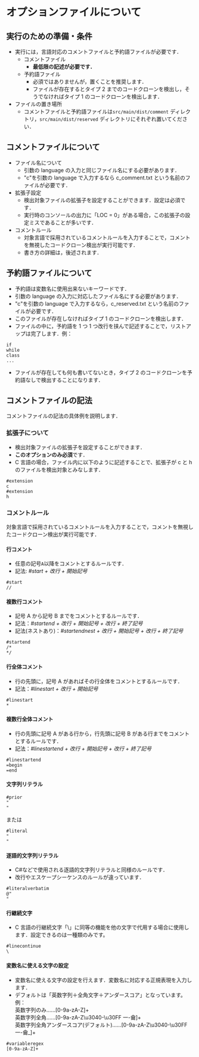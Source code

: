 # オプションファイルについて

## 実行のための準備・条件

- 実行には，言語対応のコメントファイルと予約語ファイルが必要です．
  - コメントファイル
    - **最低限の記述が必要です．**
  - 予約語ファイル
    - 必須ではありませんが，置くことを推奨します．
    - ファイルが存在するとタイプ 2 までのコードクローンを検出し，そうでなければタイプ 1 のコードクローンを検出します．
- ファイルの置き場所
  - コメントファイルと予約語ファイルは`src/main/dist/comment` ディレクトリ，`src/main/dist/reserved` ディレクトリにそれぞれ置いてください．

## コメントファイルについて

- ファイル名について
  - 引数の language の入力と同じファイル名にする必要があります．
  - "c"を引数の language で入力するなら c_comment.txt という名前のファイルが必要です．
- 拡張子設定
  - 検出対象ファイルの拡張子を設定することができます．設定は必須です．
  - 実行時のコンソールの出力に「LOC = 0」がある場合，この拡張子の設定ミスであることが多いです．
- コメントルール
  - 対象言語で採用されているコメントルールを入力することで，コメントを無視したコードクローン検出が実行可能です．
  - 書き方の詳細は，後述されます．

## 予約語ファイルについて

- 予約語は変数名に使用出来ないキーワードです．
- 引数の language の入力に対応したファイル名にする必要があります．
- "c"を引数の language で入力するなら，c_reserved.txt という名前のファイルが必要です．
- このファイルが存在しなければタイプ 1 のコードクローンを検出します．
- ファイルの中に，予約語を 1 つ 1 つ改行を挟んで記述することで，リストアップは完了します．例：

```
if
while
class
...
```

- ファイルが存在しても何も書いてないとき，タイプ 2 のコードクローンを予約語なしで検出することになります．

## コメントファイルの記法

コメントファイルの記法の具体例を説明します．

### 拡張子について

- 検出対象ファイルの拡張子を設定することができます．
- **このオプションのみ必須**です．
- C 言語の場合，ファイル内に以下のように記述することで、拡張子が c と h のファイルを検出対象とみなします．

```
#extension
c
#extension
h
```

### コメントルール

対象言語で採用されているコメントルールを入力することで，コメントを無視したコードクローン検出が実行可能です．

#### 行コメント

- 任意の記号`A`以降をコメントとするルールです．
- 記法: _#start + 改行 + 開始記号_

```
#start
//
```

#### 複数行コメント

- 記号 A から記号 B までをコメントとするルールです．
- 記法：_#startend + 改行 + 開始記号 + 改行 + 終了記号_
- 記法(ネストあり)：_#startendnest + 改行 + 開始記号 + 改行 + 終了記号_

```
#startend
/*
*/
```

#### 行全体コメント

- 行の先頭に，記号 A があればその行全体をコメントとするルールです．
- 記法：_#linestart + 改行 + 開始記号_

```
#linestart
*
```

#### 複数行全体コメント

- 行の先頭に記号 A がある行から，行先頭に記号 B がある行までをコメントとするルールです．
- 記法：_#linestartend + 改行 + 開始記号 + 改行 + 終了記号_

```
#linestartend
=begin
=end
```

#### 文字列リテラル

```
#prior
"
"
```

または

```
#literal
"
"
```

#### 逐語的文字列リテラル

- C#などで使用される逐語的文字列リテラルと同様のルールです．
- 改行やエスケープシーケンスのルールが違っています．

```
#literalverbatim
@"
"
```

#### 行継続文字

- C 言語の行継続文字「\」に同等の機能を他の文字で代用する場合に使用します．設定できるのは一種類のみです。

```
#linecontinue
\
```

#### 変数名に使える文字の設定

- 変数名に使える文字の設定を行えます．変数名に対応する正規表現を入力します．
- デフォルトは「英数字列＋全角文字＋アンダースコア」となっています。  
  例：  
  英数字列のみ……[0-9a-zA-Z]+  
  英数字列全角……[0-9a-zA-Z\u3040-\u30FF 一-龠]+  
  英数字列全角アンダースコア(デフォルト)……[0-9a-zA-Z\u3040-\u30FF 一-龠_]+

```
#variableregex
[0-9a-zA-Z]+
```
